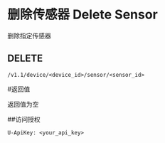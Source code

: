 # 删除传感器 Delete Sensor

删除指定传感器

## DELETE

    /v1.1/device/<device_id>/sensor/<sensor_id>

#返回值

返回值为空

##访问授权

    U-ApiKey: <your_api_key>
